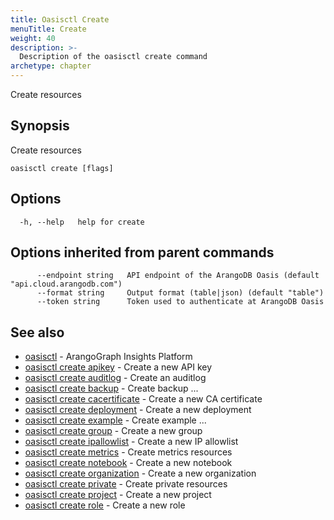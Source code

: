 ```yaml
---
title: Oasisctl Create
menuTitle: Create
weight: 40
description: >-
  Description of the oasisctl create command
archetype: chapter
---
```

Create resources

## Synopsis

Create resources

```
oasisctl create [flags]
```

## Options

```
  -h, --help   help for create
```

## Options inherited from parent commands

```
      --endpoint string   API endpoint of the ArangoDB Oasis (default "api.cloud.arangodb.com")
      --format string     Output format (table|json) (default "table")
      --token string      Token used to authenticate at ArangoDB Oasis
```

## See also

* [oasisctl](../options.md)	 - ArangoGraph Insights Platform
* [oasisctl create apikey](create-api-key.md)	 - Create a new API key
* [oasisctl create auditlog](create-audit-log.md)	 - Create an auditlog
* [oasisctl create backup](create-backup.md)	 - Create backup ...
* [oasisctl create cacertificate](create-ca-certificate.md)	 - Create a new CA certificate
* [oasisctl create deployment](create-deployment.md)	 - Create a new deployment
* [oasisctl create example](create-example.md)	 - Create example ...
* [oasisctl create group](create-group.md)	 - Create a new group
* [oasisctl create ipallowlist](create-ip-allowlist.md)	 - Create a new IP allowlist
* [oasisctl create metrics](create-metrics.md)	 - Create metrics resources
* [oasisctl create notebook](create-notebook.md)	 - Create a new notebook
* [oasisctl create organization](create-organization.md)	 - Create a new organization
* [oasisctl create private](create-private.md)	 - Create private resources
* [oasisctl create project](create-project.md)	 - Create a new project
* [oasisctl create role](create-role.md)	 - Create a new role

